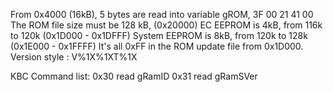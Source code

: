 From 0x4000 (16kB), 5 bytes are read into variable gROM, 3F 00 21 41 00
The ROM file size must be 128 kB, (0x20000)
EC EEPROM is 4kB, from 116k to 120k (0x1D000 - 0x1DFFF)
System EEPROM is 8kB, from 120k to 128k (0x1E000 - 0x1FFFF)
It's all 0xFF in the ROM update file from 0x1D000.
Version style : V%1X%1XT%1X

KBC Command list:
0x30 read gRamID
0x31 read gRamSVer
